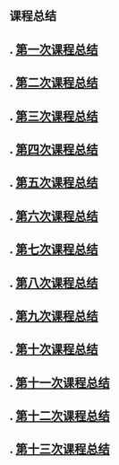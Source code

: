 ## 课程总结



## . [第一次课程总结](https://github.com/saturn-lab/BDMI-2020A/blob/master/Memos/Study-Memo/48-Day1.md)

## . [第二次课程总结](https://github.com/saturn-lab/BDMI-2020A/blob/master/Memos/Study-Memo/48-Day2.md)

## . [第三次课程总结](https://github.com/saturn-lab/BDMI-2020A/blob/master/Memos/Study-Memo/48-Day3.md)

## . [第四次课程总结](https://github.com/saturn-lab/BDMI-2020A/blob/master/Memos/Study-Memo/48-Day4.md)

## . [第五次课程总结](https://github.com/saturn-lab/BDMI-2020A/blob/master/Memos/Study-Memo/48-Day5.md)

## . [第六次课程总结](https://github.com/saturn-lab/BDMI-2020A/blob/master/Memos/Study-Memo/48-Day6.md)

## . [第七次课程总结](https://github.com/saturn-lab/BDMI-2020A/blob/master/Memos/Study-Memo/48-Day7.md)

## . [第八次课程总结](https://github.com/saturn-lab/BDMI-2020A/blob/master/Memos/Study-Memo/48-Day8.md)

## . [第九次课程总结](https://github.com/saturn-lab/BDMI-2020A/blob/master/Memos/Study-Memo/48-Day9.md)

## . [第十次课程总结](https://github.com/saturn-lab/BDMI-2020A/blob/master/Memos/Study-Memo/48-Day10.md)

## . [第十一次课程总结](https://github.com/saturn-lab/BDMI-2020A/blob/master/Memos/Study-Memo/48-Day11.md)

## . [第十二次课程总结](https://github.com/saturn-lab/BDMI-2020A/blob/master/Memos/Study-Memo/48-Day12.md)

## . [第十三次课程总结](https://github.com/saturn-lab/BDMI-2020A/blob/master/Memos/Study-Memo/48-Day13.md)
